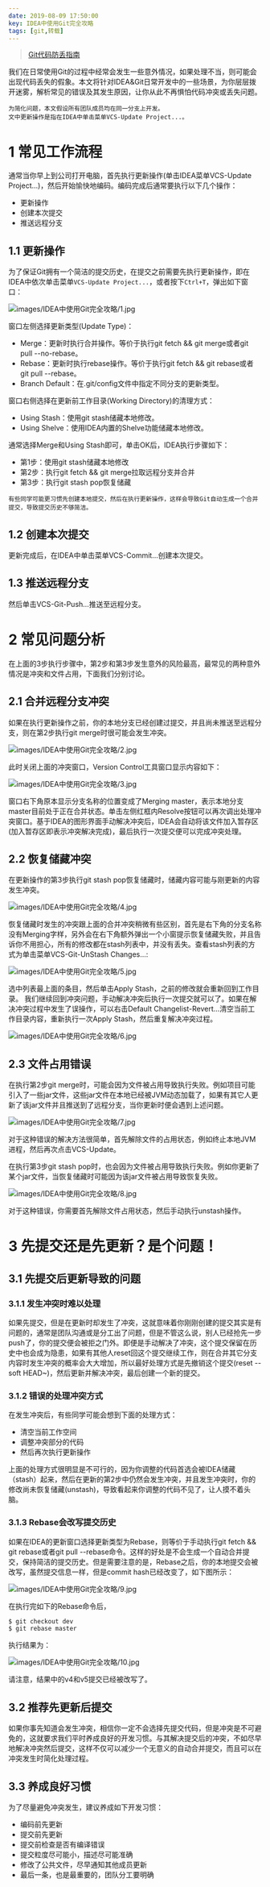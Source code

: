 ```yaml
---
date: 2019-08-09 17:50:00
key: IDEA中使用Git完全攻略
tags: [git,转载]
---
```


>[Git代码防丢指南](https://my.oschina.net/joymufeng/blog/3005221)

我们在日常使用Git的过程中经常会发生一些意外情况，如果处理不当，则可能会出现代码丢失的假象。本文将针对IDEA&Git日常开发中的一些场景，为你层层拨开迷雾，解析常见的错误及其发生原因，让你从此不再惧怕代码冲突或丢失问题。

```text
为简化问题，本文假设所有团队成员均在同一分支上开发。
文中更新操作是指在IDEA中单击菜单VCS-Update Project...。
```

# 1 常见工作流程

通常当你早上到公司打开电脑，首先执行更新操作(单击IDEA菜单VCS-Update Project...)，然后开始愉快地编码。编码完成后通常要执行以下几个操作：

* 更新操作
* 创建本次提交
* 推送远程分支

## 1.1 更新操作

为了保证Git拥有一个简洁的提交历史，在提交之前需要先执行更新操作，即在IDEA中依次单击菜单`VCS-Update Project...`，或者按下`Ctrl+T`，弹出如下窗口：

![images/IDEA中使用Git完全攻略/1.jpg](/images/IDEA中使用Git完全攻略/1.jpg)

窗口左侧选择更新类型(Update Type)：

* Merge：更新时执行合并操作。等价于执行git fetch && git merge或者git pull --no-rebase。
* Rebase：更新时执行rebase操作。等价于执行git fetch && git rebase或者git pull --rebase。
* Branch Default：在.git/config文件中指定不同分支的更新类型。

窗口右侧选择在更新前工作目录(Working Directory)的清理方式：

* Using Stash：使用git stash储藏本地修改。
* Using Shelve：使用IDEA内置的Shelve功能储藏本地修改。

通常选择Merge和Using Stash即可，单击OK后，IDEA执行步骤如下：

* 第1步：使用git stash储藏本地修改
* 第2步：执行git fetch && git merge拉取远程分支并合并
* 第3步：执行git stash pop恢复储藏

```text
有些同学可能更习惯先创建本地提交，然后在执行更新操作，这样会导致Git自动生成一个合并提交，导致提交历史不够简洁。
```

## 1.2 创建本次提交

更新完成后，在IDEA中单击菜单VCS-Commit...创建本次提交。

## 1.3 推送远程分支

然后单击VCS-Git-Push...推送至远程分支。

# 2 常见问题分析

在上面的3步执行步骤中，第2步和第3步发生意外的风险最高，最常见的两种意外情况是冲突和文件占用，下面我们分别讨论。

## 2.1 合并远程分支冲突

如果在执行更新操作之前，你的本地分支已经创建过提交，并且尚未推送至远程分支，则在第2步执行git merge时很可能会发生冲突。

![images/IDEA中使用Git完全攻略/2.jpg](/images/IDEA中使用Git完全攻略/2.jpg)

此时关闭上面的冲突窗口，Version Control工具窗口显示内容如下：

![images/IDEA中使用Git完全攻略/3.jpg](/images/IDEA中使用Git完全攻略/3.jpg)

窗口右下角原本显示分支名称的位置变成了Merging master，表示本地分支master目前处于正在合并状态。单击左侧红框内Resolve按钮可以再次调出处理冲突窗口。基于IDEA的图形界面手动解决冲突后，IDEA会自动将该文件加入暂存区(加入暂存区即表示冲突解决完成)，最后执行一次提交便可以完成冲突处理。

## 2.2 恢复储藏冲突

在更新操作的第3步执行git stash pop恢复储藏时，储藏内容可能与刚更新的内容发生冲突。

![images/IDEA中使用Git完全攻略/4.jpg](/images/IDEA中使用Git完全攻略/4.jpg)

恢复储藏时发生的冲突跟上面的合并冲突稍微有些区别，首先是右下角的分支名称没有Merging字样，另外会在右下角额外弹出一个小窗提示恢复储藏失败，并且告诉你不用担心，所有的修改都在stash列表中，并没有丢失。查看stash列表的方式为单击菜单VCS-Git-UnStash Changes...:

![images/IDEA中使用Git完全攻略/5.jpg](/images/IDEA中使用Git完全攻略/5.jpg)

选中列表最上面的条目，然后单击Apply Stash，之前的修改就会重新回到工作目录。
我们继续回到冲突问题，手动解决冲突后执行一次提交就可以了。如果在解决冲突过程中发生了误操作，可以右击Default Changelist-Revert...清空当前工作目录内容，重新执行一次Apply Stash，然后重复解决冲突过程。

![images/IDEA中使用Git完全攻略/6.jpg](/images/IDEA中使用Git完全攻略/6.jpg)

## 2.3 文件占用错误

在执行第2步git merge时，可能会因为文件被占用导致执行失败。例如项目可能引入了一些jar文件，这些jar文件在本地已经被JVM动态加载了，如果有其它人更新了该jar文件并且推送到了远程分支，当你更新时便会遇到上述问题。

![images/IDEA中使用Git完全攻略/7.jpg](/images/IDEA中使用Git完全攻略/7.jpg)


对于这种错误的解决方法很简单，首先解除文件的占用状态，例如终止本地JVM进程，然后再次点击VCS-Update。

在执行第3步git stash pop时，也会因为文件被占用导致执行失败。例如你更新了某个jar文件，当恢复储藏时可能因为该jar文件被占用导致恢复失败。


![images/IDEA中使用Git完全攻略/8.jpg](/images/IDEA中使用Git完全攻略/8.jpg)


对于这种错误，你需要首先解除文件占用状态，然后手动执行unstash操作。

# 3 先提交还是先更新？是个问题！

## 3.1 先提交后更新导致的问题

### 3.1.1 发生冲突时难以处理

如果先提交，但是在更新时却发生了冲突，这就意味着你刚刚创建的提交其实是有问题的，通常是团队沟通或是分工出了问题，但是不管这么说，别人已经抢先一步push了，你的提交便会被拒之门外。即便是手动解决了冲突，这个提交保留在历史中也会成为隐患，如果有其他人reset回这个提交继续工作，则在合并其它分支内容时发生冲突的概率会大大增加，所以最好处理方式是先撤销这个提交(reset --soft HEAD~)，然后更新并解决冲突，最后创建一个新的提交。

### 3.1.2 错误的处理冲突方式

在发生冲突后，有些同学可能会想到下面的处理方式：

* 清空当前工作空间
* 调整冲突部分的代码
* 然后再次执行更新操作

上面的处理方式很明显是不可行的，因为你调整的代码首选会被IDEA储藏（stash）起来，然后在更新的第2步中仍然会发生冲突，并且发生冲突时，你的修改尚未恢复储藏(unstash)，导致看起来你调整的代码不见了，让人摸不着头脑。

### 3.1.3 Rebase会改写提交历史

如果在IDEA的更新窗口选择更新类型为Rebase，则等价于手动执行git fetch && git rebase或者git pull --rebase命令。这样的好处是不会生成一个自动合并提交，保持简洁的提交历史。但是需要注意的是，Rebase之后，你的本地提交会被改写，虽然提交信息一样，但是commit hash已经改变了，如下图所示：


![images/IDEA中使用Git完全攻略/9.jpg](/images/IDEA中使用Git完全攻略/9.jpg)

在执行完如下的Rebase命令后，

```bash
$ git checkout dev
$ git rebase master
```

执行结果为：


![images/IDEA中使用Git完全攻略/10.jpg](/images/IDEA中使用Git完全攻略/10.jpg)


请注意，结果中的v4和v5提交已经被改写了。

## 3.2 推荐先更新后提交

如果你事先知道会发生冲突，相信你一定不会选择先提交代码，但是冲突是不可避免的，这就要求我们平时养成良好的开发习惯。与其解决提交后的冲突，不如尽早地解决冲突然后提交，这样不仅可以减少一个无意义的自动合并提交，而且可以在冲突发生时简化处理过程。

## 3.3 养成良好习惯

为了尽量避免冲突发生，建议养成如下开发习惯：

* 编码前先更新
* 提交前先更新
* 提交前检查是否有编译错误
* 提交粒度尽可能小，描述尽可能准确
* 修改了公共文件，尽早通知其他成员更新
* 最后一条，也是最重要的，团队分工要明确